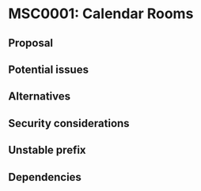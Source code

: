 # MSC0001: Calendar Rooms

## Proposal

## Potential issues


## Alternatives


## Security considerations

## Unstable prefix

## Dependencies
